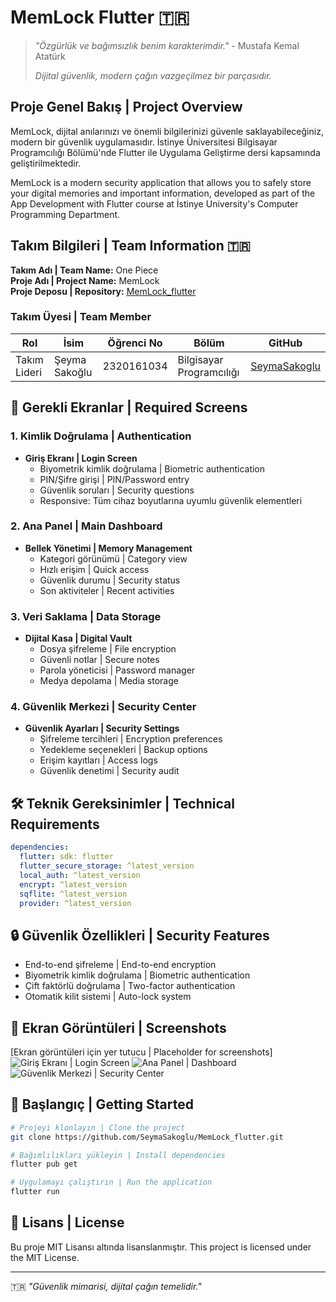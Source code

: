 # MemLock Flutter 🇹🇷

> *"Özgürlük ve bağımsızlık benim karakterimdir."* - Mustafa Kemal Atatürk
>
> *Dijital güvenlik, modern çağın vazgeçilmez bir parçasıdır.*

## Proje Genel Bakış | Project Overview
MemLock, dijital anılarınızı ve önemli bilgilerinizi güvenle saklayabileceğiniz, modern bir güvenlik uygulamasıdır. İstinye Üniversitesi Bilgisayar Programcılığı Bölümü'nde Flutter ile Uygulama Geliştirme dersi kapsamında geliştirilmektedir.

MemLock is a modern security application that allows you to safely store your digital memories and important information, developed as part of the App Development with Flutter course at İstinye University's Computer Programming Department.

## Takım Bilgileri | Team Information 🇹🇷
**Takım Adı | Team Name:** One Piece  
**Proje Adı | Project Name:** MemLock  
**Proje Deposu | Repository:** [MemLock_flutter](https://github.com/SeymaSakoglu/MemLock_flutter.git)

### Takım Üyesi | Team Member
| Rol | İsim | Öğrenci No | Bölüm | GitHub |
|------|------|------------|------------|---------|
| Takım Lideri | Şeyma Sakoğlu | 2320161034 | Bilgisayar Programcılığı | [SeymaSakoglu](https://github.com/SeymaSakoglu) |

## 📱 Gerekli Ekranlar | Required Screens

### 1. Kimlik Doğrulama | Authentication
- **Giriş Ekranı | Login Screen**
  - Biyometrik kimlik doğrulama | Biometric authentication
  - PIN/Şifre girişi | PIN/Password entry
  - Güvenlik soruları | Security questions
  - Responsive: Tüm cihaz boyutlarına uyumlu güvenlik elementleri

### 2. Ana Panel | Main Dashboard
- **Bellek Yönetimi | Memory Management**
  - Kategori görünümü | Category view
  - Hızlı erişim | Quick access
  - Güvenlik durumu | Security status
  - Son aktiviteler | Recent activities

### 3. Veri Saklama | Data Storage
- **Dijital Kasa | Digital Vault**
  - Dosya şifreleme | File encryption
  - Güvenli notlar | Secure notes
  - Parola yöneticisi | Password manager
  - Medya depolama | Media storage

### 4. Güvenlik Merkezi | Security Center
- **Güvenlik Ayarları | Security Settings**
  - Şifreleme tercihleri | Encryption preferences
  - Yedekleme seçenekleri | Backup options
  - Erişim kayıtları | Access logs
  - Güvenlik denetimi | Security audit

## 🛠 Teknik Gereksinimler | Technical Requirements
```yaml
dependencies:
  flutter: sdk: flutter
  flutter_secure_storage: ^latest_version
  local_auth: ^latest_version
  encrypt: ^latest_version
  sqflite: ^latest_version
  provider: ^latest_version
```

## 🔒 Güvenlik Özellikleri | Security Features
- End-to-end şifreleme | End-to-end encryption
- Biyometrik kimlik doğrulama | Biometric authentication
- Çift faktörlü doğrulama | Two-factor authentication
- Otomatik kilit sistemi | Auto-lock system

## 📸 Ekran Görüntüleri | Screenshots
[Ekran görüntüleri için yer tutucu | Placeholder for screenshots]
![Giriş Ekranı | Login Screen](/assets/login-placeholder.png)
![Ana Panel | Dashboard](/assets/dashboard-placeholder.png)
![Güvenlik Merkezi | Security Center](/assets/security-placeholder.png)

## 🚀 Başlangıç | Getting Started
```bash
# Projeyi klonlayın | Clone the project
git clone https://github.com/SeymaSakoglu/MemLock_flutter.git

# Bağımlılıkları yükleyin | Install dependencies
flutter pub get

# Uygulamayı çalıştırın | Run the application
flutter run
```

## 📝 Lisans | License
Bu proje MIT Lisansı altında lisanslanmıştır.
This project is licensed under the MIT License.

---
🇹🇷 *"Güvenlik mimarisi, dijital çağın temelidir."*
